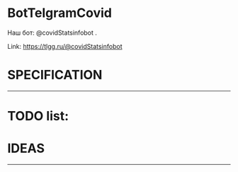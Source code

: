 # BotTelgramCovid

Наш бот: @covidStatsinfobot .

Link: https://tlgg.ru/@covidStatsinfobot

# SPECIFICATION

***


# TODO list:



# IDEAS
***


